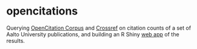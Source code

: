 # opencitations

Querying [OpenCitation Corpus](http://opencitations.net/corpus) and [Crossref](https://www.crossref.org/services/metadata-delivery/rest-api/) on citation counts of a set of Aalto University publications, and building an R Shiny [web app](https://ttso.shinyapps.io/citations/) of the results.